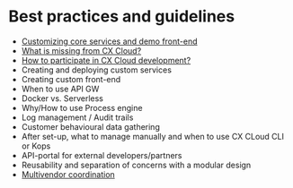 # Best practices and guidelines

* [Customizing core services and demo front-end](customize-core-demo.md)
* [What is missing from CX Cloud?](what-is-missing.md)
* [How to participate in CX Cloud development?](how-to-participate.md)
* Creating and deploying custom services
* Creating custom front-end 
* When to use API GW
* Docker vs. Serverless
* Why/How to use Process engine
* Log management / Audit trails
* Customer behavioural data gathering
* After set-up, what to manage manually and when to use CX CLoud CLI or Kops
* API-portal for external developers/partners
* Reusability and separation of concerns with a modular design
* [Multivendor coordination](multivendor-coordination.md)

